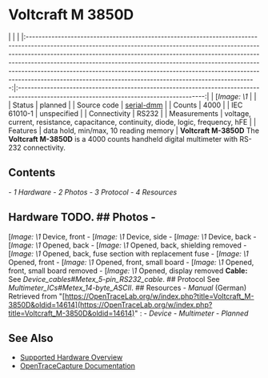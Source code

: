# Voltcraft M 3850D
| | | |:-----------------------------------------------------------------------------------------------------------------------------------------------------------------------------------------------------------------------------------------------------------------------------------------------------------------------------------------------------------------------------------------------------------------------------------------------------------------------------:|:----------------------------------------------------------------------------------------------------------------------------------------:| | [*Image: \1* | | | Status | planned | | Source code | [serial-dmm](http://github.com/OpenTraceLab/?p=OpenTraceCapture.git;a=tree;f=src/hardware/serial-dmm) | | Counts | 4000 | | IEC 61010-1 | unspecified | | Connectivity | RS232 | | Measurements | voltage, current, resistance, capacitance, continuity, diode, logic, frequency, hFE | | Features | data hold, min/max, 10 reading memory | **Voltcraft M-3850D** The **Voltcraft M-3850D** is a 4000 counts handheld digital multimeter with RS-232 connectivity.
## Contents
\- *1 Hardware* \- *2 Photos* \- *3 Protocol* \- *4 Resources*
## Hardware TODO. ## Photos \-
[*Image: \1*
Device, front
\-
[*Image: \1*
Device, side
\-
[*Image: \1*
Device, back
\-
[*Image: \1*
Opened, back
\-
[*Image: \1*
Opened, back, shielding removed
\-
[*Image: \1*
Opened, back, fuse section with replacement fuse
\-
[*Image: \1*
Opened, front
\-
[*Image: \1*
Opened, front, small board
\-
[*Image: \1*
Opened, front, small board removed
\-
[*Image: \1*
Opened, display removed
**Cable:** See *Device_cables#Metex_5-pin_RS232_cable*. ## Protocol See *Multimeter_ICs#Metex_14-byte_ASCII*. ## Resources \- *Manual* (German)
Retrieved from "[https://OpenTraceLab.org/w/index.php?title=Voltcraft_M-3850D&oldid=14614](https://OpenTraceLab.org/w/index.php?title=Voltcraft_M-3850D&oldid=14614)"
: \- *Device* \- *Multimeter* \- *Planned*
## See Also
- [Supported Hardware Overview](../supported-hardware.md)
- [OpenTraceCapture Documentation](../../opentracecapture/overview.md)
